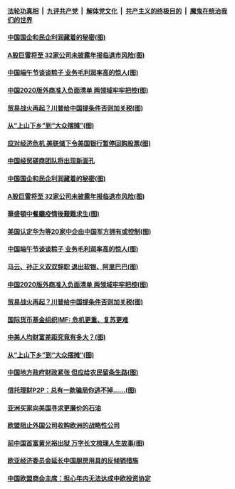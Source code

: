 ####  [法轮功真相](../../../../basic/blob/master/README.md?t=06261731) &nbsp;|&nbsp; [九评共产党](../../../../9ping.md/blob/master/README.md?t=06261731) &nbsp;|&nbsp; [解体党文化](../../../../jtdwh.md/blob/master/README.md?t=06261731)  &nbsp;|&nbsp; [共产主义的终极目的](../../../../gczydzjmd.md/blob/master/README.md?t=06261731) &nbsp;|&nbsp; [魔鬼在统治我们的世界](../../../../mgztzwmdsj.md/blob/master/README.md?t=06261731) 

#### [中国国企和民企利润藏着的秘密(图)](../pages/p5/937711.md?t=06261731) 

#### [A股巨雷将至 32家公司未披露年报临退市风险(图)](../pages/p5/937727.md?t=06261731) 

#### [中国端午节谈谈粽子 业务毛利润率高的惊人(图)](../pages/p5/937695.md?t=06261731) 

#### [中国2020版外商准入负面清单 两领域牢牢把控(图)](../pages/p5/937687.md?t=06261731) 

#### [贸易战火再起？川普给中国提条件否则加关税(图)](../pages/p5/937682.md?t=06261731) 

#### [从“上山下乡”到“大众摆摊”(图)](../pages/p5/937620.md?t=06261731) 

#### [应对经济危机 美联储下令美国银行暂停回购股票(图)](../pages/p5/937760.md?t=06261731) 

#### [中国经贸磋商团队将出现新面孔](../pages/p5/937736.md?t=06261731) 

#### [中国国企和民企利润藏着的秘密(图)](../pages/p5/937711.md?t=06261731) 

#### [A股巨雷将至 32家公司未披露年报临退市风险(图)](../pages/p5/937727.md?t=06261731) 

#### [華盛頓中餐廳疫情後艱難求生(图)](../pages/p5/937726.md?t=06261731) 

#### [美国认定华为等20家中企由中国军方拥有或控制(图)](../pages/p5/937724.md?t=06261731) 

#### [中国端午节谈谈粽子 业务毛利润率高的惊人(图)](../pages/p5/937695.md?t=06261731) 

#### [马云、孙正义双双辞职 退出软银、阿里巴巴(图)](../pages/p5/937690.md?t=06261731) 

#### [中国2020版外商准入负面清单 两领域牢牢把控(图)](../pages/p5/937687.md?t=06261731) 

#### [贸易战火再起？川普给中国提条件否则加关税(图)](../pages/p5/937682.md?t=06261731) 

#### [国际货币基金组织IMF: 危机更重、复苏更难](../pages/p5/937676.md?t=06261731) 

#### [中美人均财富差距究竟有多大？(图)](../pages/p5/937633.md?t=06261731) 

#### [从“上山下乡”到“大众摆摊”(图)](../pages/p5/937620.md?t=06261731) 

#### [中国地方政府财政紧张 但应给农民留条生路(图)](../pages/p5/937593.md?t=06261731) 

#### [信托理财P2P：总有一款骗局你逃不掉……(图)](../pages/p5/937618.md?t=06261731) 

#### [亚洲买家向美国寻求更廉价的石油](../pages/p5/937608.md?t=06261731) 

#### [欧盟阻止外国公司收购欧洲的战略性公司](../pages/p5/937606.md?t=06261731) 

#### [前中国首富黄光裕出狱 万字长文梳理人生故事(图)](../pages/p5/937586.md?t=06261731) 

#### [欧亚经济委员会延长中国厨房用具的反倾销措施](../pages/p5/937582.md?t=06261731) 

#### [中国欧盟商会主席：担心年内无法达成中欧投资协定](../pages/p5/937575.md?t=06261731) 

